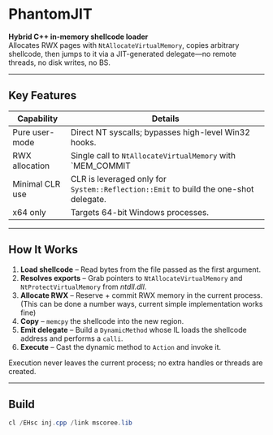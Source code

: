 # PhantomJIT

**Hybrid C++ in-memory shellcode loader**  
Allocates RWX pages with `NtAllocateVirtualMemory`, copies arbitrary shellcode, then jumps to it via a JIT-generated delegate—no remote threads, no disk writes, no BS.

---

## Key Features

| Capability        | Details                                                                                                     |
|-------------------|-------------------------------------------------------------------------------------------------------------|
| Pure user-mode    | Direct NT syscalls; bypasses high-level Win32 hooks.                                                        |
| RWX allocation    | Single call to `NtAllocateVirtualMemory` with `MEM_COMMIT | MEM_RESERVE` + `PAGE_EXECUTE_READWRITE`.        |
| Minimal CLR use   | CLR is leveraged only for `System::Reflection::Emit` to build the one-shot delegate.                        |
| x64 only          | Targets 64-bit Windows processes.                                                                           |

---

## How It Works

1. **Load shellcode** – Read bytes from the file passed as the first argument.  
2. **Resolves exports** – Grab pointers to `NtAllocateVirtualMemory` and `NtProtectVirtualMemory` from *ntdll.dll*.  
3. **Allocate RWX** – Reserve + commit RWX memory in the current process. (This can be done a number ways, current simple implementation works fine)
4. **Copy** – `memcpy` the shellcode into the new region.  
5. **Emit delegate** – Build a `DynamicMethod` whose IL loads the shellcode address and performs a `calli`.  
6. **Execute** – Cast the dynamic method to `Action` and invoke it.

Execution never leaves the current process; no extra handles or threads are created.

---

## Build

```powershell
cl /EHsc inj.cpp /link mscoree.lib
